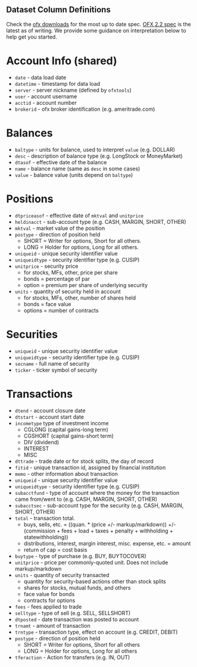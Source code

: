 ## Dataset Column Definitions

Check the [ofx downloads] for the most up to date spec. 
[OFX 2.2 spec] is the latest as of writing. 
We provide some guidance on interpretation below to help get you started.

# Account Info (shared)
 - `date` - data load date
 - `datetime` - timestamp for data load
 - `server` - server nickname (defined by `ofxtools`)
 - `user` - account username
 - `acctid` - account number
 - `brokerid` - ofx broker identification (e.g. ameritrade.com)

# Balances
 - `baltype` - units for balance, used to interpret `value` (e.g. DOLLAR)
 - `desc` - description of balance type (e.g. LongStock or MoneyMarket)
 - `dtasof` - effective date of the balance
 - `name` - balance name (same as `desc` in some cases)
 - `value` - balance value (units depend on `baltype`)

# Positions
 - `dtpriceasof` - effective date of `mktval` and `unitprice`
 - `heldinacct` - sub-account type (e.g. CASH, MARGIN, SHORT, OTHER)
 - `mktval` - market value of the position
 - `postype` - direction of position held
   - SHORT = Writer for options, Short for all others.
   - LONG = Holder for options, Long for all others.
 - `uniqueid` - unique security identifier value
 - `uniqueidtype` - security identifier type (e.g. CUSIP)
 - `unitprice` - security price
   - for stocks, MFs, other, price per share
   - bonds = percentage of par
   - option = premium per share of underlying security
 - `units` - quantity of security held in account
   - for stocks, MFs, other, number of shares held
   - bonds = face value
   - options = number of contracts

# Securities
 - `uniqueid` - unique security identifier value
 - `uniqueidtype` - security identifier type (e.g. CUSIP)
 - `secname` - full name of security
 - `ticker` - ticker symbol of security

# Transactions
 - `dtend` - account closure date
 - `dtstart` - account start date
 - `incometype` type of investment income
   - CGLONG (capital gains-long term)
   - CGSHORT (capital gains-short term)
   - DIV (dividend)
   - INTEREST
   - MISC
 - `dttrade` - trade date or for stock splits, the day of record
 - `fitid` - unique transaction id, assigned by financial institution
 - `memo` - other information about transaction
 - `uniqueid` - unique security identifier value
 - `uniqueidtype` - security identifier type (e.g. CUSIP)
 - `subacctfund` - type of account where the money for the transaction came from/went to 
 (e.g. CASH, MARGIN, SHORT, OTHER)
 - `subacctsec` - sub-account type for the security (e.g. CASH, MARGIN, SHORT, OTHER)
 - `total` - transaction total.
   - buys, sells, etc. = ((quan. * (price +/- markup/markdown)) +/- 
   (commission + fees + load + taxes + penalty + withholding + statewithholding))
   - distributions, interest, margin interest, misc. expense, etc. = amount
   - return of cap = cost basis
 - `buytype` - type of purchase (e.g. BUY, BUYTOCOVER)
 - `unitprice` - price per commonly-quoted unit. Does not include markup/markdown
 - `units` - quantity of security transacted
   - quantity for security-based actions other than stock splits
   - shares for stocks, mutual funds, and others
   - face value for bonds
   - contracts for options
 - `fees` - fees applied to trade
 - `selltype` - type of sell (e.g. SELL, SELLSHORT)
 - `dtposted` - date transaction was posted to account
 - `trnamt` - amount of transaction
 - `trntype` - transaction type, effect on account (e.g. CREDIT, DEBIT)
 - `postype` - direction of position held
   - SHORT = Writer for options, Short for all others
   - LONG = Holder for options, Long for all others
 - `tferaction` - Action for transfers (e.g. IN, OUT)

<!-- Named links -->
[ofx downloads]: https://www.ofx.net/downloads.html
[OFX 2.2 spec]: https://www.ofx.net/downloads/OFX%202.2.pdf